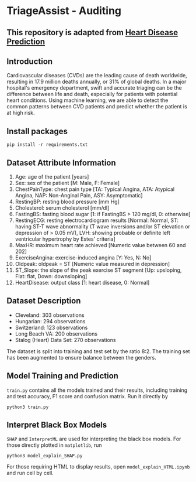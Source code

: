 # TriageAssist - Auditing

## This repository is adapted from [Heart Disease Prediction](https://github.com/ShubhankarRawat/Heart-Disease-Prediction.git)

## Introduction

Cardiovascular diseases (CVDs) are the leading cause of death worldwide, resulting in 17.9 million deaths annually, or 31% of global deaths. In a major hospital's emergency department, swift and accurate triaging can be the difference between life and death, especially for patients with potential heart conditions. 
Using machine learning, we are able to detect the common patterns between CVD patients and predict whether the patient is at high risk.

## Install packages
```
pip install -r requirements.txt
```


## Dataset Attribute Information
   1. Age: age of the patient [years]
   2. Sex: sex of the patient [M: Male, F: Female]
   3. ChestPainType: chest pain type [TA: Typical Angina, ATA: Atypical Angina, NAP: Non-Anginal Pain, ASY: Asymptomatic]
   4. RestingBP: resting blood pressure [mm Hg]
   5. Cholesterol: serum cholesterol [mm/dl]
   6. FastingBS: fasting blood sugar [1: if FastingBS > 120 mg/dl, 0: otherwise]
   7. RestingECG: resting electrocardiogram results [Normal: Normal, ST: having ST-T wave abnormality (T wave inversions and/or ST elevation or depression of > 0.05 mV), LVH: showing probable or definite left ventricular hypertrophy by Estes' criteria]
   8. MaxHR: maximum heart rate achieved [Numeric value between 60 and 202]
   9. ExerciseAngina: exercise-induced angina [Y: Yes, N: No]
   10. Oldpeak: oldpeak = ST [Numeric value measured in depression]
   11. ST_Slope: the slope of the peak exercise ST segment [Up: upsloping, Flat: flat, Down: downsloping]
   12. HeartDisease: output class [1: heart disease, 0: Normal]

## Dataset Description

   - Cleveland: 303 observations
   - Hungarian: 294 observations
   - Switzerland: 123 observations
   - Long Beach VA: 200 observations
   - Stalog (Heart) Data Set: 270 observations

   The dataset is split into training and test set by the ratio 8:2. The training set has been augmented to ensure balance between the genders.

## Model Training and Prediction
`train.py` contains all the models trained and their results, including training and test accuracy, F1 score and confusion matrix. Run it directly by
```
python3 train.py
```

## Interpret Black Box Models
`SHAP` and `InterpretML` are used for interpreting the black box models.
For those directly plotted in `matplotlib`, run
```
python3 model_explain_SHAP.py
```

For those requiring HTML to display results, open `model_explain_HTML.ipynb` and run cell by cell.

